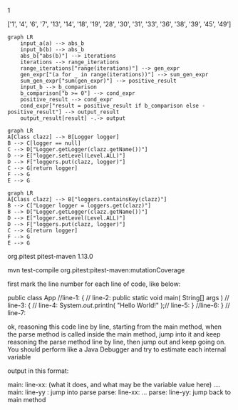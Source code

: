 1


['1', '4', '6', '7', '13', '14', '18', '19', '28', '30', '31', '33', '36', '38', '39', '45', '49']

```mermaid
graph LR
    input_a(a) --> abs_b
    input_b(b) --> abs_b
    abs_b["abs(b)"] --> iterations
    iterations --> range_iterations
    range_iterations["range(iterations)"] --> gen_expr
    gen_expr["(a for _ in range(iterations))"] --> sum_gen_expr
    sum_gen_expr["sum(gen_expr)"] --> positive_result
    input_b --> b_comparison
    b_comparison["b >= 0"] --> cond_expr
    positive_result --> cond_expr
    cond_expr["result = positive_result if b_comparison else -positive_result"] --> output_result
    output_result[result] -.-> output

```

```mermaid
graph LR
A[Class clazz] --> B[Logger logger]
B --> C[logger == null]
C --> D["Logger.getLogger(clazz.getName())"]
D --> E["logger.setLevel(Level.ALL)"]
D --> F["loggers.put(clazz, logger)"]
C --> G[return logger]
F --> G
E --> G

```

```mermaid
graph LR
A[Class clazz] --> B["loggers.containsKey(clazz)"]
B --> C["Logger logger = loggers.get(clazz)"]
B --> D["Logger.getLogger(clazz.getName())"]
D --> E["logger.setLevel(Level.ALL)"]
D --> F["loggers.put(clazz, logger)"]
C --> G[return logger]
F --> G
E --> G

```

<plugin>
  <groupId>org.pitest</groupId>
  <artifactId>pitest-maven</artifactId>
  <version>1.13.0</version>
</plugin>

mvn test-compile org.pitest:pitest-maven:mutationCoverage

first mark the line number for each line of code, like below:

public class App //line-1:
{ // line-2:
public static void main( String[] args ) // line-3:
    { // line-4:
    System.*out*.println( "Hello World!" );// line-5:
	} //line-6:
} // line-7:

ok, reasoning this code line by line, starting from the main method,  when the parse method is called inside the main method, jump into it and keep reasoning the parse method line by line, then jump out and keep  going on. You should perform like a Java Debugger and try to estimate  each internal variable

output in this format:

main: line-xx: (what it does, and what may be the variable value here)
....
main: line-yy : jump into parse
parse: line-xx: ...
parse: line-yy: jump back to main method
